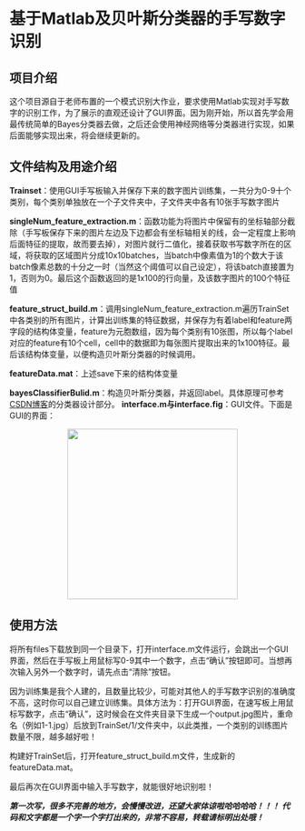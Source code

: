 # 基于Matlab及贝叶斯分类器的手写数字识别
## 项目介绍
这个项目源自于老师布置的一个模式识别大作业，要求使用Matlab实现对手写数字的识别工作，为了展示的直观还设计了GUI界面。因为刚开始，所以首先学会用最传统简单的Bayes分类器去做，之后还会使用神经网络等分类器进行实现，如果后面能够实现出来，将会继续更新的。
## 文件结构及用途介绍  
**Trainset**：使用GUI手写板输入并保存下来的数字图片训练集，一共分为0-9十个类别，每个类别单独放在一个子文件夹中，子文件夹中各有10张手写数字图片

**singleNum_feature_extraction.m**：函数功能为将图片中保留有的坐标轴部分截除（手写板保存下来的图片左边及下边都会有坐标轴相关的线，会一定程度上影响后面特征的提取，故而要去掉），对图片就行二值化，接着获取书写数字所在的区域，将获取的区域图片分成10x10batches，当batch中像素值为1的个数大于该batch像素总数的十分之一时（当然这个阈值可以自己设定），将该batch直接置为1，否则为0。最后这个函数返回的是1x100的行向量，及该数字图片的100个特征值

**feature_struct_build.m**：调用singleNum_feature_extraction.m遍历TrainSet中各类别的所有图片，计算出训练集的特征数据，并保存为有着label和feature两字段的结构体变量，feature为元胞数组，因为每个类别有10张图，所以每个label对应的feature有10个cell，cell中的数据即为每张图片提取出来的1x100特征。最后该结构体变量，以便构造贝叶斯分类器的时候调用。  
  
**featureData.mat**：上述save下来的结构体变量

**bayesClassifierBulid.m**：构造贝叶斯分类器，并返回label。具体原理可参考[CSDN博客](https://blog.csdn.net/weixin_39758398/article/details/86597147)的分类器设计部分。
**interface.m与interface.fig**：GUI文件。下面是GUI的界面：<div align=center><img width="300" height="300" src="https://github.com/GYee/Matlab-HandWriting_Number_Recognition/raw/master/GUI界面.png"/></div>
## 使用方法
将所有files下载放到同一个目录下，打开interface.m文件运行，会跳出一个GUI界面，然后在手写板上用鼠标写0-9其中一个数字，点击“确认”按钮即可。当想再次输入另外一个数字时，请先点击“清除”按钮。

因为训练集是我个人建的，且数量比较少，可能对其他人的手写数字识别的准确度不高，这时你可以自己建立训练集。具体方法为：打开GUI界面，在速写板上用鼠标写数字，点击“确认”，这时候会在文件夹目录下生成一个output.jpg图片，重命名（例如1-1.jpg）后放到TrainSet/1/文件夹中，以此类推，一个类别的训练图片数量不限，越多越好啦！

构建好TrainSet后，打开feature_struct_build.m文件，生成新的featureData.mat。

最后再次在GUI界面中输入手写数字，就能很好地识别啦！

***第一次写，很多不完善的地方，会慢慢改进，还望大家体谅啦哈哈哈哈！！！***
***代码和文字都是一个字一个字打出来的，非常不容易，转载请标明出处哦！***

